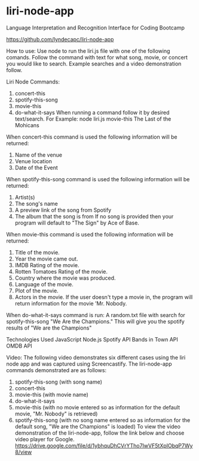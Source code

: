 # liri-node-app
Language Interpretation and Recognition Interface for Coding Bootcamp

https://github.com/lyndecapc/liri-node-app

How to use: 
Use node to run the liri.js file with one of the following comands. Follow the command with text for what song, movie, or concert you would like to search. Example searches and a video demonstration follow. 

Liri Node Commands:
1. concert-this
2. spotify-this-song
3. movie-this
4. do-what-it-says
When running a command follow it by desired text/search.
For Example: node liri.js movie-this The Last of the Mohicans

When concert-this command is used the following information will be returned:
1. Name of the venue
2. Venue location
3. Date of the Event

When spotify-this-song command is used the following information will be returned:
1. Artist(s)
2. The song's name
3. A preview link of the song from Spotify
4. The album that the song is from
If no song is provided then your program will default to "The Sign" by Ace of Base.

When movie-this command is used the following information will be returned:
1. Title of the movie.
2. Year the movie came out.
3. IMDB Rating of the movie.
4. Rotten Tomatoes Rating of the movie.
5. Country where the movie was produced.
6. Language of the movie.
7. Plot of the movie.
8. Actors in the movie.
If the user doesn't type a movie in, the program will return information for the movie 'Mr. Nobody.

When do-what-it-says command is run:
A random.txt file with search for spotify-this-song "We Are the Champions." This will give you the spotify results of "We are the Champions"

Technologies Used
JavaScript
Node.js
Spotify API
Bands in Town API
OMDB API

Video:
The following video demonstrates six different cases using the liri node app and was captured using Screencastify. The liri-node-app commands demonstrated are as follows:
1. spotify-this-song (with song name)
2. concert-this
3. movie-this (with movie name)
4. do-what-it-says
5. movie-this (with no movie entered so as information for the default movie, "Mr. Nobody" is retrieved)
6. spotify-this-song (with no song name entered so as information for the default song, "We are the Champions" is loaded)
To view the video demonstration of the liri-node-app, follow the link below and choose video player for Google. 
https://drive.google.com/file/d/1ybhquDhCVrYTho7IwVF5tXpIObqP7Wy8/view

